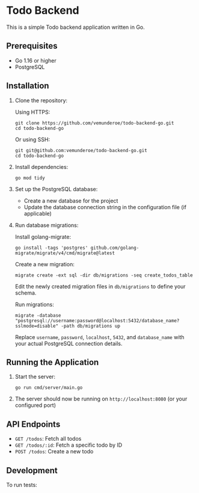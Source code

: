 # Todo Backend

This is a simple Todo backend application written in Go.

## Prerequisites

- Go 1.16 or higher
- PostgreSQL

## Installation

1. Clone the repository:

   Using HTTPS:

   ```
   git clone https://github.com/vemunderoe/todo-backend-go.git
   cd todo-backend-go
   ```

   Or using SSH:

   ```
   git git@github.com:vemunderoe/todo-backend-go.git
   cd todo-backend-go
   ```

2. Install dependencies:

   ```
   go mod tidy
   ```

3. Set up the PostgreSQL database:

   - Create a new database for the project
   - Update the database connection string in the configuration file (if applicable)

4. Run database migrations:

   Install golang-migrate:

   ```
   go install -tags 'postgres' github.com/golang-migrate/migrate/v4/cmd/migrate@latest
   ```

   Create a new migration:

   ```
   migrate create -ext sql -dir db/migrations -seq create_todos_table
   ```

   Edit the newly created migration files in `db/migrations` to define your schema.

   Run migrations:

   ```
   migrate -database "postgresql://username:password@localhost:5432/database_name?sslmode=disable" -path db/migrations up
   ```

   Replace `username`, `password`, `localhost`, `5432`, and `database_name` with your actual PostgreSQL connection details.

## Running the Application

1. Start the server:

   ```
   go run cmd/server/main.go
   ```

2. The server should now be running on `http://localhost:8080` (or your configured port)

## API Endpoints

- `GET /todos`: Fetch all todos
- `GET /todos/:id`: Fetch a specific todo by ID
- `POST /todos`: Create a new todo

## Development

To run tests:
